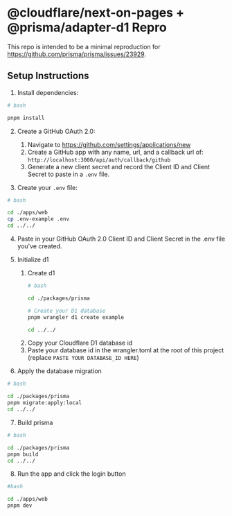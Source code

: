 # @cloudflare/next-on-pages + @prisma/adapter-d1 Repro

This repo is intended to be a minimal reproduction for https://github.com/prisma/prisma/issues/23929.

## Setup Instructions

1. Install dependencies:

```bash
# bash

pnpm install
```

2. Create a GitHub OAuth 2.0:
    1. Navigate to https://github.com/settings/applications/new
    2. Create a GitHub app with any name, url, and a callback url of: `http://localhost:3000/api/auth/callback/github`
    3. Generate a new client secret and record the Client ID and Client Secret to paste in a `.env` file.

3. Create your `.env` file:

```bash
# bash

cd ./apps/web
cp .env-example .env
cd ../../
```

4. Paste in your GitHub OAuth 2.0 Client ID and Client Secret in the .env file you've created.

5. Initialize d1
    1. Create d1
        ```bash
        # bash

        cd ./packages/prisma

        # Create your D1 database
        pnpm wrangler d1 create example

        cd ../../
        ```
    2. Copy your Cloudflare D1 database id
    3. Paste your database id in the wrangler.toml at the root of this project (replace `PASTE YOUR DATABASE_ID HERE`)

6. Apply the database migration

```bash
# bash

cd ./packages/prisma
pnpm migrate:apply:local
cd ../../
```

7. Build prisma

```bash
# bash

cd ./packages/prisma
pnpm build
cd ../../
```

8. Run the app and click the login button

```bash
#bash

cd ./apps/web
pnpm dev
```
